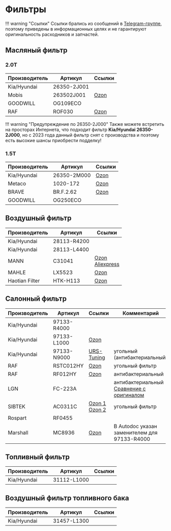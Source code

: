 # Фильтры

!!! warning "Ссылки"
    Ссылки брались из сообщений в [Telegram-группе](https://t.me/Kia_Sportage_5_Turbo), поэтому приведены в информационных целях и не гарантируют оригинальность расходников и запчастей.

## Масляный фильтр
### 2.0T
| Производитель | Артикул | Ссылки |
|---|---|---|
| Kia/Hyundai | 26350-2J001 | |
| Mobis | 263502J001 | [Ozon](https://ozon.ru/t/4eeSU93) | 
| GOODWILL | OG109ECO | |
| RAF | ROF030 | [Ozon](https://ozon.ru/t/dhkzJOt )|

!!! warning "Предупреждение по 26350-2J000"
    Также можете встретить на просторах Интернета, что подходит фильтр **Kia/Hyundai 26350-2J000**, но с 2023 года данный фильтр снят с производства и поэтому есть высокие шансы приобрести подделку!

### 1.5T
| Производитель | Артикул | Ссылки |
|---|---|---|
| Kia/Hyundai | 26350-2M000 | [Ozon](https://ozon.ru/t/pm8Xglo) |
| Metaco  | 1020-172 | [Ozon](https://ozon.ru/t/RlQk76E) | 
| BRAVE | BR.F.2.62 | [Ozon](https://ozon.ru/t/bamY2YO) |
| GOODWILL | OG250ECO | |

## Воздушный фильтр

| Производитель | Артикул | Ссылки | 
|---|---|---| 
| Kia/Hyundai | 28113-R4200 | |
| Kia/Hyundai | 28113-L4400 | |
| MANN | C31041 | [Ozon](https://ozon.ru/t/WfhnjMy) <br> [Aliexpress](https://ali.click/33uilh)|
| MAHLE | LX5523 | [Ozon](https://ozon.ru/t/rdhe1ax) |
| Haotian Filter | HTK-H113 | [Ozon](https://ozon.ru/t/oEZ5vLG)

## Салонный фильтр

| Производитель | Артикул | Ссылки | Комментарий |
|---|---|---| --- |
| Kia/Hyundai | 97133-R4000 | | |
| Kia/Hyundai | 97133-L1000 |[Ozon](https://ozon.ru/t/M44a7ZG) | |
| Kia/Hyundai | 97133-N9000 | [URS-Tuning](https://urs-tuning.ru/kia/sportage-5-nq5-2021/ugolnyj-filtr-salona-sportage-nq5.html) | угольный (антибактериальный) |
| RAF | RSTC012HY | [Ozon](https://ozon.ru/t/WNN3ecS) | угольный фильтр |
| RAF | RF012HY | [Ozon](https://ozon.ru/t/OM3orrh) | антибактериальный |
| LGN | FC-223A | | антибактериальный <br> [Сравнение с оригиналом](https://t.me/Kia_Sportage_5_Turbo/36156/37679) | 
| SIBTEK | AC0311C | [Ozon 1](https://ozon.ru/t/DyrxXyr)  </br> [Ozon 2](https://ozon.ru/t/ifYCuDb)| угольный фильтр |
| Rospart | RF0455 | | |
| Marshall | MC8936 | [Ozon](https://ozon.ru/t/Vpy6yz7) | В Autodoc указан заменителем для 97133-R4000 |

## Топливный фильтр

| Производитель | Артикул | Ссылки |
|---|---|---|
| Kia/Hyundai | 31112-L1000 | |

## Воздушный фильтр топливного бака

| Производитель | Артикул | Ссылки |
|---|---|---|
| Kia/Hyundai | 31457-L1300 | |